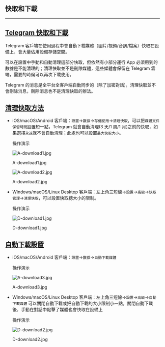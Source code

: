 ## 快取和下載

---

## [Telegram 快取和下載](#telegram快取和下載)

Telegram 客戶端在使用過程中會自動下載媒體（圖片/視頻/音訊/檔案）快取在設備上，會大量佔用設備存儲空間。

可以在設置中手動和自動清理這部分快取，但依然有小部分運行 App 必須用到的數據是不能清理的；清理快取並不是刪除媒體，這些媒體會保留在 Telegram 雲端，需要的時候可以再次下載使用。

Telegram 的消息是全平台全客戶端自動同步的（除了加密對話)，清理快取並不會刪除消息，刪除消息也不是清理快取的辦法。

## [清理快取方法](#清理快取方法)

- iOS/macOS/Android 客戶端：`設置`\->`數據`\->`存儲使用`\->`清理快取`，可以把`媒體文件保留時間`設置短一點，Telegram 就會自動清理(3 天/1 周/1 月)之前的快取，如果選擇`永遠`就不會自動清理；此處也可以設置`最大快取大小`。

  操作演示

  ![A-download1.jpg](https://cdn.jsdelivr.net/gh/tgwiki/images/A/download1.jpg)

  A-download1.jpg

  ![A-download2.jpg](https://cdn.jsdelivr.net/gh/tgwiki/images/A/download2.jpg)

  A-download2.jpg

- Windows/macOS/Linux Desktop 客戶端：左上角三短線->`設置`\->`高級`\->`快取管理`\->`清理快取`，可以設置快取總大小的限制。

  操作演示

  ![D-download1.jpg](https://cdn.jsdelivr.net/gh/tgwiki/images/D/download1.jpg)

  D-download1.jpg

## [自動下載設置](#自動下載設置)

- iOS/macOS/Android 客戶端：`設置`\->`數據`\->`自動下載媒體`

  操作演示

  ![A-download3.jpg](https://cdn.jsdelivr.net/gh/tgwiki/images/A/download3.jpg)

  A-download3.jpg

- Windows/macOS/Linux Desktop 客戶端：左上角三短線->`設置`\->`高級`\->`自動下載媒體` 可以關閉自動下載或把自動下載的大小限制小一點，關閉自動下載後，手動在對話中點擊了媒體也會快取在設備上

  操作演示

  ![D-download2.jpg](https://cdn.jsdelivr.net/gh/tgwiki/images/D/download2.jpg)

  D-download2.jpg